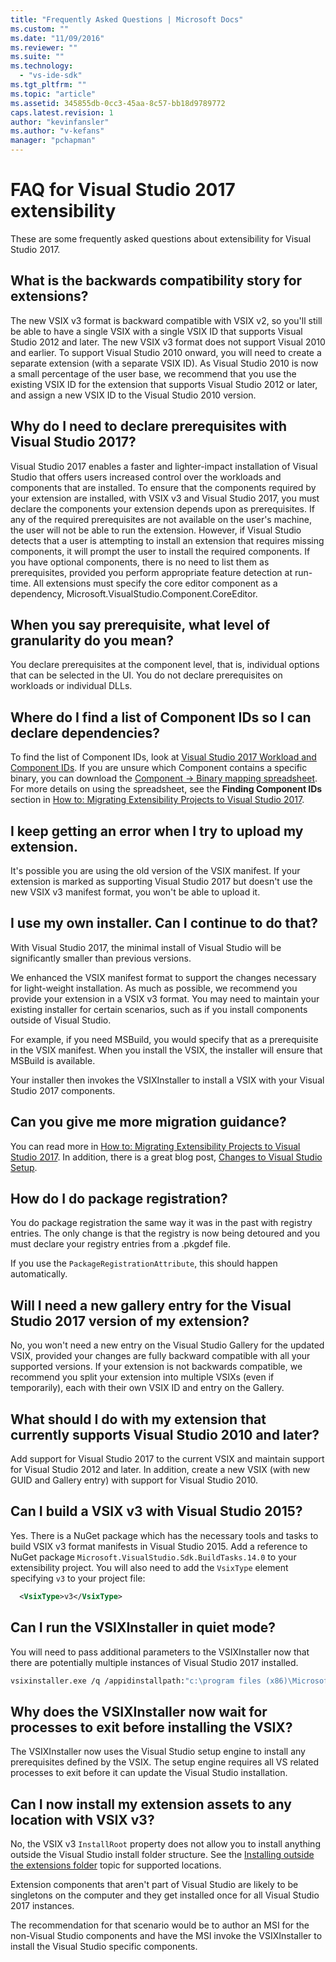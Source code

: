 ```yaml
---
title: "Frequently Asked Questions | Microsoft Docs"
ms.custom: ""
ms.date: "11/09/2016"
ms.reviewer: ""
ms.suite: ""
ms.technology: 
  - "vs-ide-sdk"
ms.tgt_pltfrm: ""
ms.topic: "article"
ms.assetid: 345855db-0cc3-45aa-8c57-bb18d9789772
caps.latest.revision: 1
author: "kevinfansler"
ms.author: "v-kefans"
manager: "pchapman"
---
```

# FAQ for Visual Studio 2017 extensibility

These are some frequently asked questions about extensibility for Visual Studio 2017.

## What is the backwards compatibility story for extensions?

The new VSIX v3 format is backward compatible with VSIX v2, so you'll still be able to have a single VSIX with a single VSIX ID that supports Visual Studio 2012 and later. The new VSIX v3 format does not support Visual 2010 and earlier. To support Visual Studio 2010 onward, you will need to create a separate extension (with a separate VSIX ID). As Visual Studio 2010 is now a small percentage of the user base, we recommend that you use the existing VSIX ID for the extension that supports Visual Studio 2012 or later, and assign a new VSIX ID to the Visual Studio 2010 version.

## Why do I need to declare prerequisites with Visual Studio 2017?

Visual Studio 2017 enables a faster and lighter-impact installation of Visual Studio that offers users increased control over the workloads and components that are installed. To ensure that the components required by your extension are installed, with VSIX v3 and Visual Studio 2017, you must declare the components your extension depends upon as prerequisites. If any of the required prerequisites are not available on the user's machine, the user will not be able to run the extension. However, if Visual Studio detects that a user is attempting to install an extension that requires missing components, it will prompt the user to install the required components. If you have optional components, there is no need to list them as prerequisites, provided you perform appropriate feature detection at run-time. All extensions must specify the core editor component as a dependency, Microsoft.VisualStudio.Component.CoreEditor.

## When you say prerequisite, what level of granularity do you mean?

You declare prerequisites at the component level, that is, individual options that can be selected in the UI. You do not declare prerequisites on workloads or individual DLLs.

## Where do I find a list of Component IDs so I can declare dependencies?

To find the list of Component IDs, look at [Visual Studio 2017 Workload and Component IDs](https://aka.ms/vs2017componentIDs). If you are unsure which Component contains a specific binary, you can download the [Component -> Binary mapping spreadsheet](https://aka.ms/vs2017componentid-binaries). For more details on using the spreadsheet, see the **Finding Component IDs** section in [How to: Migrating Extensibility Projects to Visual Studio 2017](how-to-migrate-extensibility-projects-to-visual-studio-2017.md).

## I keep getting an error when I try to upload my extension.

It's possible you are using the old version of the VSIX manifest. If your extension is marked as supporting Visual Studio 2017 but doesn't use the new VSIX v3 manifest format, you won't be able to upload it.

## I use my own installer. Can I continue to do that?

With Visual Studio 2017, the minimal install of Visual Studio will be significantly smaller than previous versions.

We enhanced the VSIX manifest format to support the changes necessary for light-weight installation. As much as possible, we recommend you provide your extension in a VSIX v3 format. You may need to maintain your existing installer for certain scenarios, such as if you install components outside of Visual Studio.

For example, if you need MSBuild, you would specify that as a prerequisite in the VSIX manifest. When you install the VSIX, the installer will ensure that MSBuild is available.

Your installer then invokes the VSIXInstaller to install a VSIX with your Visual Studio 2017 components.

## Can you give me more migration guidance?

You can read more in [How to: Migrating Extensibility Projects to Visual Studio 2017](how-to-migrate-extensibility-projects-to-visual-studio-2017.md). In addition, there is a great blog post, [Changes to Visual Studio Setup](https://blogs.msdn.microsoft.com/heaths/2016/09/15/changes-to-visual-studio-15-setup).

## How do I do package registration?

You do package registration the same way it was in the past with registry entries. The only change is that the registry is now being detoured and you must declare your registry entries from a .pkgdef file.

If you use the `PackageRegistrationAttribute`, this should happen automatically.

## Will I need a new gallery entry for the Visual Studio 2017 version of my extension?

No, you won't need a new entry on the Visual Studio Gallery for the updated VSIX, provided your changes are fully backward compatible with all your supported versions. If your extension is not backwards compatible, we recommend you split your extension into multiple VSIXs (even if temporarily), each with their own VSIX ID and entry on the Gallery.

## What should I do with my extension that currently supports Visual Studio 2010 and later?

Add support for Visual Studio 2017 to the current VSIX and maintain support for Visual Studio 2012 and later. In addition, create a new VSIX (with new GUID and Gallery entry) with support for Visual Studio 2010.

## Can I build a VSIX v3 with Visual Studio 2015?

Yes. There is a NuGet package which has the necessary tools and tasks to build VSIX v3 format manifests in Visual Studio 2015. Add a reference to NuGet package `Microsoft.VisualStudio.Sdk.BuildTasks.14.0` to your extensibility project. You will also need to add the `VsixType` element specifying `v3` to your project file:

```xml
  <VsixType>v3</VsixType>
```

## Can I run the VSIXInstaller in quiet mode?

You will need to pass additional parameters to the VSIXInstaller now that there are potentially multiple instances of Visual Studio 2017 installed.

```bash
vsixinstaller.exe /q /appidinstallpath:"c:\program files (x86)\Microsoft Visual Studio\2017\Enterprise\Common7\IDE\devenv.exe" /appidname:"Visual Studio" /logFile:<path to log file> /skuName:Enterprise /skuVersion:15.0.25810.0 "KendoUI.Mvc.VSPackage.vsix"
```

## Why does the VSIXInstaller now wait for processes to exit before installing the VSIX?

The VSIXInstaller now uses the Visual Studio setup engine to install any prerequisites defined by the VSIX. The setup engine requires all VS related processes to exit before it can update the Visual Studio installation.

## Can I now install my extension assets to any location with VSIX v3?

No, the VSIX v3 `InstallRoot` property does not allow you to install anything outside the Visual Studio install folder structure. See the [Installing outside the extensions folder](set-install-root.md) topic for supported locations. 

Extension components that aren't part of Visual Studio are likely to be singletons on the computer and they get installed once for all Visual Studio 2017 instances.

The recommendation for that scenario would be to author an MSI for the non-Visual Studio components and have the MSI invoke the VSIXInstaller to install the Visual Studio specific components.